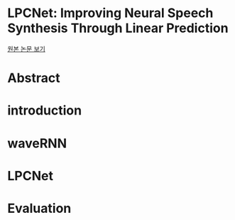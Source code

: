 # LPCNet: Improving Neural Speech Synthesis Through Linear Prediction

[원본 논문 보기](https://arxiv.org/pdf/1810.11846.pdf)

# Abstract

# introduction

# waveRNN

# LPCNet

# Evaluation

